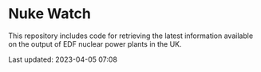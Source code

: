# Nuke Watch

This repository includes code for retrieving the latest information available on the output of EDF nuclear power plants in the UK.

Last updated: 2023-04-05 07:08